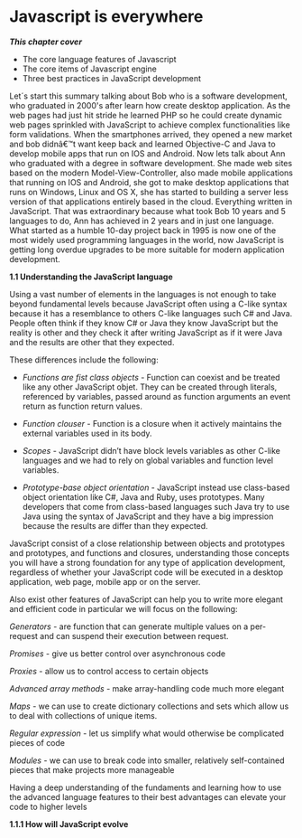 # Javascript is everywhere

***This chapter cover***

* The core language features of Javascript
* The core items of Javascript engine
* Three best practices in JavaScript development 

Let´s start this summary talking about Bob who is a software development, who graduated in 2000's after learn how create desktop application. As the web pages had just hit stride he learned PHP so he could create dynamic web pages sprinkled with JavaScript to achieve complex functionalities like form validations. When the smartphones arrived, they opened a new market and bob didnâ€™t want keep back and learned Objective-C and Java to develop mobile apps that run on IOS and Android. Now lets talk about Ann who graduated with a degree in software development. She made web sites based on the modern Model-View-Controller, also made mobile applications that running on IOS and Android, she got to make desktop applications that runs on Windows, Linux and OS X, she has started to building a server less version of that applications entirely based in the cloud. Everything written in JavaScript. That was extraordinary because what took Bob 10 years and 5 languages to do, Ann has achieved in 2 years and in just one language. What started as a humble 10-day project back in 1995 is now one of the most widely used programming languages in the world, now JavaScript is getting long overdue upgrades to be more suitable for modern application development.

**1.1 Understanding the JavaScript language**

Using a vast number of elements in the languages is not enough to take beyond fundamental levels because JavaScript often using a C-like syntax because it  has a resemblance to others C-like languages such C# and Java. People often think if they know C# or Java they know JavaScript but the reality is other and they check it after writing JavaScript as if it were Java and the results are other that they expected. 

These differences include the following:

* *Functions are fist class objects* - Function can coexist and be treated like any other JavaScript objet. They can be created through literals, referenced by variables, passed around as function arguments an event return as function return values.

* *Function clouser* - Function is a closure when it actively maintains the external variables used in its body.

* *Scopes* - JavaScript didn’t have block levels variables as other C-like languages and we had to rely on global variables and function level variables. 

* *Prototype-base object orientation* - JavaScript instead use class-based object orientation like C#, Java and Ruby, uses prototypes. Many developers that come from class-based languages such Java try to use Java using the syntax of JavaScript and they have  a big impression because the results are differ than they expected. 

JavaScript consist of a close relationship between objects and prototypes and prototypes, and functions and closures, understanding those concepts you will have a strong foundation for any type of application development, regardless of whether your JavaScript code will be executed in a desktop application, web page, mobile app or on the server. 

Also exist other features of JavaScript can help you to write more elegant and efficient code in particular we will focus on the following: 

*Generators* - are function that can generate multiple values on a per-request and can suspend their execution between request. 

*Promises* - give us better control over asynchronous code 

*Proxies* -  allow us to control access to certain objects 

*Advanced array methods* - make array-handling code much more elegant 

*Maps* - we can use to create dictionary collections and sets which allow us to deal with collections of unique items. 

*Regular expression* - let us simplify what would otherwise be complicated pieces of code 

*Modules* - we can use to break code into smaller, relatively self-contained pieces that make projects more manageable 

Having a deep understanding of the fundaments and learning how to use the advanced language features to their best advantages can elevate your code to higher levels 

**1.1.1 How will JavaScript evolve**
 